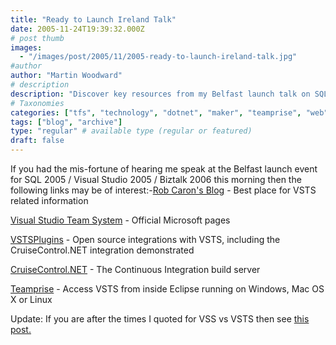 ```yaml
---
title: "Ready to Launch Ireland Talk"
date: 2005-11-24T19:39:32.000Z
# post thumb
images:
  - "/images/post/2005/11/2005-ready-to-launch-ireland-talk.jpg"
#author
author: "Martin Woodward"
# description
description: "Discover key resources from my Belfast launch talk on SQL 2005, Visual Studio 2005, and BizTalk 2006 to enhance your VSTS experience."
# Taxonomies
categories: ["tfs", "technology", "dotnet", "maker", "teamprise", "web"]
tags: ["blog", "archive"]
type: "regular" # available type (regular or featured)
draft: false
---
```

If you had the mis-fortune of hearing me speak at the Belfast launch event for  SQL 2005 / Visual Studio 2005 / Biztalk 2006 this morning then the following links may be of interest:-[Rob Caron's Blog](http://blogs.msdn.com/robcaron/default.aspx) - Best place for VSTS related information

[Visual Studio Team System](http://lab.msdn.microsoft.com/teamsystem/) - Official Microsoft pages

[VSTSPlugins](http://vstsplugins.sourceforge.net/) - Open source integrations with VSTS, including the CruiseControl.NET integration demonstrated

[CruiseControl.NET](http://ccnet.thoughtworks.com/) - The Continuous Integration build server

[Teamprise](http://www.teamprise.com/) - Access VSTS from inside Eclipse running on Windows, Mac OS X or Linux

Update:  If you are after the times I quoted for VSS vs VSTS then see [this post.](http://www.woodwardweb.com/vsts/000169.html)